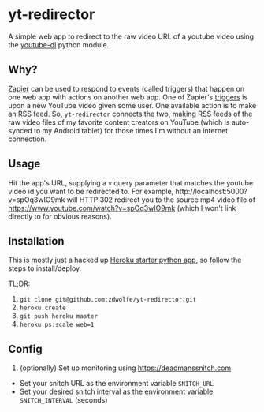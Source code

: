 # yt-redirector

A simple web app to redirect to the raw video URL of a youtube video using the [youtube-dl](https://github.com/rg3/youtube-dl) python module.

## Why?
  [Zapier](https://zapier.com) can be used to respond to events (called triggers) that happen on one web app with actions on another web app. One of Zapier's [triggers](https://zapier.com/zapbook/youtube/) is upon a new YouTube video given some user. One available action is to make an RSS feed. So, ``yt-redirector`` connects the two, making RSS feeds of the raw video files of my favorite content creators on YouTube (which is auto-synced to my Android tablet) for those times I'm without an internet connection.

## Usage
Hit the app's URL, supplying a ```v``` query parameter that matches the youtube video id you want to be redirected to. For example, http://localhost:5000?v=spOq3wIO9mk will HTTP 302 redirect you to the source mp4 video file of  https://www.youtube.com/watch?v=spOq3wIO9mk (which I won't link directly to for obvious reasons).


## Installation
This is mostly just a hacked up [Heroku starter python app](https://devcenter.heroku.com/articles/getting-started-with-python), so follow the steps to install/deploy.

TL;DR: 

1. ``git clone git@github.com:zdwolfe/yt-redirector.git``
2. ``heroku create``
3. ``git push heroku master``
4. ``heroku ps:scale web=1``

## Config
1. (optionally) Set up monitoring using https://deadmanssnitch.com
  *  Set your snitch URL as the environment variable ``SNITCH_URL``
  *  Set your desired snitch interval as the environment variable ``SNITCH_INTERVAL`` (seconds)

